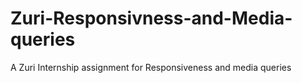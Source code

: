 # Zuri-Responsivness-and-Media-queries
A Zuri Internship assignment for Responsiveness and media queries
